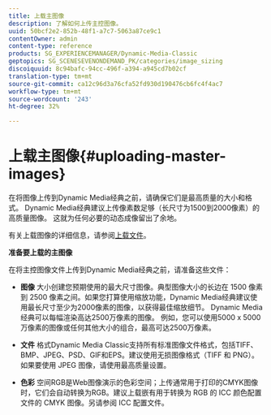 ```yaml
---
title: 上载主图像
description: 了解如何上传主控图像。
uuid: 50bcf2e2-852b-48f1-a7c7-5063a87ce9c1
contentOwner: admin
content-type: reference
products: SG_EXPERIENCEMANAGER/Dynamic-Media-Classic
geptopics: SG_SCENESEVENONDEMAND_PK/categories/image_sizing
discoiquuid: 8c94bafc-94cc-496f-a394-a945cd7b02cf
translation-type: tm+mt
source-git-commit: ca12c96d3a76cfa52fd930d190476cb6fc4f4ac7
workflow-type: tm+mt
source-wordcount: '243'
ht-degree: 32%

---
```



# 上载主图像{#uploading-master-images}

在将图像上传到Dynamic Media经典之前，请确保它们是最高质量的大小和格式。 Dynamic Media经典建议上传像素数足够（长尺寸为1500到2000像素）的高质量图像。 这就为任何必要的动态成像留出了余地。

有关上载图像的详细信息，请参阅[上载文件](uploading-files.md#uploading_files)。

**准备要上载的主图像**

在将主控图像文件上传到Dynamic Media经典之前，请准备这些文件：

* **图像**
大小创建您预期使用的最大尺寸图像。典型图像大小的长边在 1500 像素到 2500 像素之间。如果您打算使用缩放功能，Dynamic Media经典建议使用最长尺寸至少为2000像素的图像，以获得最佳缩放细节。 Dynamic Media经典可以每幅渲染高达2500万像素的图像。 例如，您可以使用5000 x 5000万像素的图像或任何其他大小的组合，最高可达2500万像素。

* **文件**
格式Dynamic Media Classic支持所有标准图像文件格式，包括TIFF、BMP、JPEG、PSD、GIF和EPS。建议使用无损图像格式（TIFF 和 PNG）。如果要使用 JPEG 图像，请使用最高质量设置。

* **色彩**
空间RGB是Web图像演示的色彩空间；上传通常用于打印的CMYK图像时，它们会自动转换为RGB。建议上载嵌有用于转换为 RGB 的 ICC 颜色配置文件的 CMYK 图像。另请参阅 ICC 配置文件。
